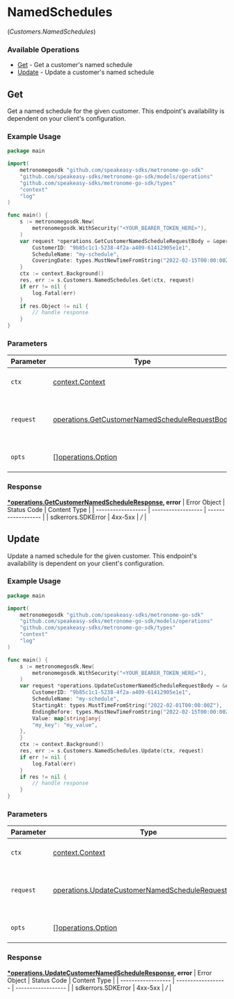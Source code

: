 # NamedSchedules
(*Customers.NamedSchedules*)

### Available Operations

* [Get](#get) - Get a customer's named schedule
* [Update](#update) - Update a customer's named schedule

## Get

Get a named schedule for the given customer. This endpoint's availability is dependent on your client's configuration.

### Example Usage

```go
package main

import(
	metronomegosdk "github.com/speakeasy-sdks/metronome-go-sdk"
	"github.com/speakeasy-sdks/metronome-go-sdk/models/operations"
	"github.com/speakeasy-sdks/metronome-go-sdk/types"
	"context"
	"log"
)

func main() {
    s := metronomegosdk.New(
        metronomegosdk.WithSecurity("<YOUR_BEARER_TOKEN_HERE>"),
    )
    var request *operations.GetCustomerNamedScheduleRequestBody = &operations.GetCustomerNamedScheduleRequestBody{
        CustomerID: "9b85c1c1-5238-4f2a-a409-61412905e1e1",
        ScheduleName: "my-schedule",
        CoveringDate: types.MustNewTimeFromString("2022-02-15T00:00:00Z"),
    }
    ctx := context.Background()
    res, err := s.Customers.NamedSchedules.Get(ctx, request)
    if err != nil {
        log.Fatal(err)
    }
    if res.Object != nil {
        // handle response
    }
}
```



### Parameters

| Parameter                                                                                                        | Type                                                                                                             | Required                                                                                                         | Description                                                                                                      |
| ---------------------------------------------------------------------------------------------------------------- | ---------------------------------------------------------------------------------------------------------------- | ---------------------------------------------------------------------------------------------------------------- | ---------------------------------------------------------------------------------------------------------------- |
| `ctx`                                                                                                            | [context.Context](https://pkg.go.dev/context#Context)                                                            | :heavy_check_mark:                                                                                               | The context to use for the request.                                                                              |
| `request`                                                                                                        | [operations.GetCustomerNamedScheduleRequestBody](../../models/operations/getcustomernamedschedulerequestbody.md) | :heavy_check_mark:                                                                                               | The request object to use for the request.                                                                       |
| `opts`                                                                                                           | [][operations.Option](../../models/operations/option.md)                                                         | :heavy_minus_sign:                                                                                               | The options for this request.                                                                                    |


### Response

**[*operations.GetCustomerNamedScheduleResponse](../../models/operations/getcustomernamedscheduleresponse.md), error**
| Error Object       | Status Code        | Content Type       |
| ------------------ | ------------------ | ------------------ |
| sdkerrors.SDKError | 4xx-5xx            | */*                |

## Update

Update a named schedule for the given customer. This endpoint's availability is dependent on your client's configuration.

### Example Usage

```go
package main

import(
	metronomegosdk "github.com/speakeasy-sdks/metronome-go-sdk"
	"github.com/speakeasy-sdks/metronome-go-sdk/models/operations"
	"github.com/speakeasy-sdks/metronome-go-sdk/types"
	"context"
	"log"
)

func main() {
    s := metronomegosdk.New(
        metronomegosdk.WithSecurity("<YOUR_BEARER_TOKEN_HERE>"),
    )
    var request *operations.UpdateCustomerNamedScheduleRequestBody = &operations.UpdateCustomerNamedScheduleRequestBody{
        CustomerID: "9b85c1c1-5238-4f2a-a409-61412905e1e1",
        ScheduleName: "my-schedule",
        StartingAt: types.MustTimeFromString("2022-02-01T00:00:00Z"),
        EndingBefore: types.MustNewTimeFromString("2022-02-15T00:00:00Z"),
        Value: map[string]any{
        "my_key": "my_value",
    },
    }
    ctx := context.Background()
    res, err := s.Customers.NamedSchedules.Update(ctx, request)
    if err != nil {
        log.Fatal(err)
    }
    if res != nil {
        // handle response
    }
}
```



### Parameters

| Parameter                                                                                                              | Type                                                                                                                   | Required                                                                                                               | Description                                                                                                            |
| ---------------------------------------------------------------------------------------------------------------------- | ---------------------------------------------------------------------------------------------------------------------- | ---------------------------------------------------------------------------------------------------------------------- | ---------------------------------------------------------------------------------------------------------------------- |
| `ctx`                                                                                                                  | [context.Context](https://pkg.go.dev/context#Context)                                                                  | :heavy_check_mark:                                                                                                     | The context to use for the request.                                                                                    |
| `request`                                                                                                              | [operations.UpdateCustomerNamedScheduleRequestBody](../../models/operations/updatecustomernamedschedulerequestbody.md) | :heavy_check_mark:                                                                                                     | The request object to use for the request.                                                                             |
| `opts`                                                                                                                 | [][operations.Option](../../models/operations/option.md)                                                               | :heavy_minus_sign:                                                                                                     | The options for this request.                                                                                          |


### Response

**[*operations.UpdateCustomerNamedScheduleResponse](../../models/operations/updatecustomernamedscheduleresponse.md), error**
| Error Object       | Status Code        | Content Type       |
| ------------------ | ------------------ | ------------------ |
| sdkerrors.SDKError | 4xx-5xx            | */*                |
